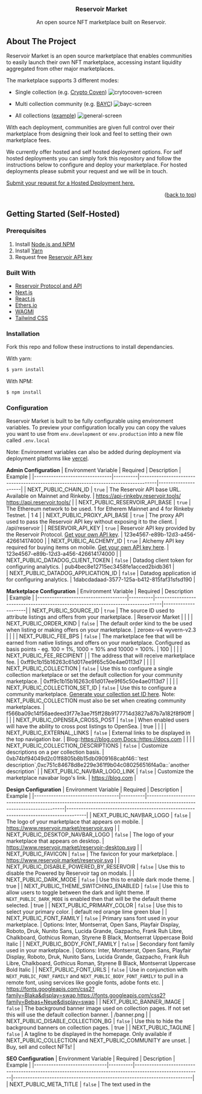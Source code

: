 <h3 align="center">Reservoir Market</h3>
  <p align="center">
An open source NFT marketplace built on Reservoir.

<!-- ABOUT THE PROJECT -->
## About The Project


Reservoir Market is an open source marketplace that enables communities to easily launch their own NFT marketplace, accessing instant liquidity aggregated from other major marketplaces.

The marketplace supports 3 different modes:

-   Single collection (e.g.  [Crypto Coven](https://cryptocoven.reservoir.market/))
![crytocoven-screen](https://user-images.githubusercontent.com/96800113/170140995-6bf22f44-0887-4f50-93d8-cda0dc51bf7d.png)

-   Multi collection community (e.g.  [BAYC](https://bayc.reservoir.market/))
![bayc-screen](https://user-images.githubusercontent.com/96800113/170141023-3ec88b7d-bbab-43b8-a0e4-8792c5235057.png)

-   All collections ([example](https://www.reservoir.market/))
![general-screen](https://user-images.githubusercontent.com/96800113/170141225-422ec020-86ba-41b0-ba12-085e9617eaf8.png)

  
With each deployment, communities are given full control over their marketplace from designing their look and feel to setting their own marketplace fees.

We currently offer hosted and self hosted deployment options. For self hosted deployments you can simply fork this repository and follow the instructions below to configure and deploy your marketplace. For hosted deployments please submit your request and we will be in touch.

[Submit your request for a Hosted Deployment here.](https://forms.gle/o6mbPJb7bwaG22pm6)

<p align="right">(<a href="#top">back to top</a>)</p>



<!-- GETTING STARTED -->
## Getting Started (Self-Hosted)

### Prerequisites
1. Install [Node.js and NPM](https://docs.npmjs.com/downloading-and-installing-node-js-and-npm)
2. Install [Yarn](https://classic.yarnpkg.com/en/docs/install)
3. Request free [Reservoir API key](https://api.reservoir.tools/#/0.%20Auth/postApikeys)

### Built With

* [Reservoir Protocol and API](https://reservoirprotocol.github.io/)
* [Next.js](https://nextjs.org/)
* [React.js](https://reactjs.org/)
* [Ethers.io](https://ethers.io/)
* [WAGMI](https://wagmi.sh/)
* [Tailwind CSS](https://tailwindcss.com/)

### Installation

Fork this repo and follow these instructions to install dependancies.

With yarn:

```bash
$ yarn install
```

With NPM:

```bash
$ npm install
```

### Configuration
Reservoir Market is built to be fully configurable using environment variables. To preview your configuration locally you can copy the values you want to use from  `env.development`  or  `env.production`  into a new file called  `.env.local`

Note: Environment variables can also be added during deployment via deployment platforms like [vercel](https://vercel.com/).

**Admin Configuration**
| Environment Variable           | Required | Description                                                                         | Example              |
|--------------------------------|----------|-------------------------------------------------------------------------------------|---------------------|
| NEXT_PUBLIC_CHAIN_ID           | `true`   | The Reservoir API base URL. Available on Mainnet and Rinkeby.                       | https://api-rinkeby.reservoir.tools/ https://api.reservoir.tools/ |
| NEXT_PUBLIC_RESERVOIR_API_BASE | `true`   | The Ethereum network to be used. 1 for Etherem Mainnet and 4 for Rinkeby Testnet.   | 1 4                                                               |
| NEXT_PUBLIC_PROXY_API_BASE     | `true`   | The proxy API used to pass the Reservoir API key without exposing it to the client. | /api/reservoir                                                    |
| RESERVOIR_API_KEY              | `true`   | Reservoir API key provided by the Reservoir Protocol. [Get your own API key](https://api.reservoir.tools/#/0.%20Auth/postApikeys).         | 123e4567-e89b-12d3-a456-426614174000                              |
| NEXT_PUBLIC_ALCHEMY_ID              | `true`   | Alchemy API key required for buying items on mobile. [Get your own API key here](https://docs.alchemy.com/alchemy/introduction/getting-started#1.create-an-alchemy-key).         | 123e4567-e89b-12d3-a456-426614174000                              |
| NEXT_PUBLIC_DATADOG_CLIENT_TOKEN    | `false`  | Datadog client token for configuring analytics.                               | pub4bec8e12715ec3458fe1acced2bidb361                                  |      
| NEXT_PUBLIC_DATADOG_APPLICATION_ID    | `false`  | Datadog application id for configuring analytics.                               | 1dabcdadaad-3577-125a-b412-815faf31sfsd190                                  |      

**Marketplace Configuration**
| Environment Variable                | Required | Description                                                                     | Example             |
|-------------------------------------|----------|---------------------------------------------------------------------------------|---------------------|
| NEXT_PUBLIC_SOURCE_ID               | `true`   | The source ID used to attribute listings and offers from your marketplace.                                                                                           | Reservoir Market                              |                                                                                                                                |                                                  |
| NEXT_PUBLIC_ORDER_KIND              | `false`  | The default order kind to the be used when listing or making offers on your marketplace.                                                                             | zeroex-v4 wyvern-v2.3                         |                                                                                                                                |                                                  |
| NEXT_PUBLIC_FEE_BPS                 | `false`  | The marketplace fee that will be earned from native listings and offers on your marketplace. Configured as basis points - eg. 100 = 1%, 1000 = 10% and 10000 = 100%. | 100                                           |                                                                                                                                |                                                  |
| NEXT_PUBLIC_FEE_RECIPIENT           |          | The address that will receive marketplace fee.                                                                                                                       | 0xff9c1b15b16263c61d017ee9f65c50e4ae0113d7    |                                                                                                                                |                                                  |
| NEXT_PUBLIC_COLLECTION              | `false`  | Use this to configure a single collection marketplace or set the default collection for your community marketplace.                                                  | 0xff9c1b15b16263c61d017ee9f65c50e4ae0113d7    |                                                                                                                                |                                                  |
| NEXT_PUBLIC_COLLECTION_SET_ID              | `false`  | Use this to configure a community marketplace. [Generate your collection set ID here](https://api.reservoir.tools/#/4.%20NFT%20API/postCollectionssetsV1). Note: NEXT_PUBLIC_COLLECTION must also be set when creating community marketplaces.                                   | f566ba09c14f56aedeed3f77e3ae7f5ff28b9177714d3827a87b7a182f8f90ff        |                                                                                                                                |                                                  |
| NEXT_PUBLIC_OPENSEA_CROSS_POST      | `false`  | When enabled users will have the ability to cross post listings to OpenSea.                                  | true          |                                                                                                                                |                                                  |
| NEXT_PUBLIC_EXTERNAL_LINKS          | `false`  | External links to be displayed in the top navigation bar.                                                                                                           | Blog::https://blog.com,Docs::https://docs.com |                                                                                                                                |                                                  |
| NEXT_PUBLIC_COLLECTION_DESCRIPTIONS | `false`  | Customize descriptions on a per collection basis.                                                                                                                                                                              | 0xb74bf94049d2c01f8805b8b15db0909168cabf46::\`test description\`,0xc751c84678d8e229e361f9b04c080256516f4a0a::\`another description\` |
| NEXT_PUBLIC_NAVBAR_LOGO_LINK | `false`  | Customize the marketplace navabar logo's link.                                                                                                                                     | https://blog.com |

**Design Configuration**
| Environment Variable              | Required | Description                                                                                                              | Example                                                                              |
|-----------------------------------|----------|--------------------------------------------------------------------------------------------------------------------------|--------------------------------------------------------------------------------------|
| NEXT_PUBLIC_NAVBAR_LOGO           | `false`  | The logo of your marketplace that appears on mobile.                                                                      | https://www.reservoir.market/reservoir.svg                                           |
| NEXT_PUBLIC_DESKTOP_NAVBAR_LOGO   | `false`  | The logo of your marketplace that appears on desktop.                                                                     | https://www.reservoir.market/reservoir-desktop.svg                                   |
| NEXT_PUBLIC_FAVICON               | `false`  | The favicon for your marketplace.                                                                                         | https://www.reservoir.market/reservoir.svg                                           |
| NEXT_PUBLIC_DISABLE_POWERED_BY_RESERVOIR               | `false`  | Use this to disable the Powered by Reservoir tag on modals.                                                                                    |
| NEXT_PUBLIC_DARK_MODE             | `false`  | Use this to enable dark mode theme.                                                                                      | true                                                                                 |
| NEXT_PUBLIC_THEME_SWITCHING_ENABLED             | `false`  | Use this to allow users to toggle between the dark and light theme. If `NEXT_PUBLIC_DARK_MODE` is enabled then that will be the default theme selected.                                                                                      | true                                                                                 |
| NEXT_PUBLIC_PRIMARY_COLOR         | `false`  | Use this to select your primary color.                                                                                   | default red orange lime green blue                                                   |
| NEXT_PUBLIC_FONT_FAMILY           | `false`  | Primary sans font used in your marketplace.                                                                              | Options: Inter, Montserrat, Open Sans, Playfair Display, Roboto, Druk, Nunito Sans, Lucida Grande, Gazpacho, Frank Ruh Libre, Chalkboard, Gothicus Roman, Styrene B Black, Montserrat Uppercase Bold Italic |
| NEXT_PUBLIC_BODY_FONT_FAMILY           | `false`  | Secondary font family used in your marketplace.                                                                              | Options: Inter, Montserrat, Open Sans, Playfair Display, Roboto, Druk, Nunito Sans, Lucida Grande, Gazpacho, Frank Ruh Libre, Chalkboard, Gothicus Roman, Styrene B Black, Montserrat Uppercase Bold Italic |
| NEXT_PUBLIC_FONT_URLS           | `false`  | Use in conjunction with `NEXT_PUBLIC_FONT_FAMILY` and `NEXT_PUBLIC_BODY_FONT_FAMILY` to pull in a remote font, using services like google fonts, adobe fonts etc.                                                                               | https://fonts.googleapis.com/css2?family=Blaka&display=swap,https://fonts.googleapis.com/css2?family=Bebas+Neue&display=swap |
| NEXT_PUBLIC_BANNER_IMAGE          | `false`  | The background banner image used on collection pages. If not set this will use the default collection banner.            | /banner.png                                                                          |
| NEXT_PUBLIC_DISABLE_COLLECTION_BG | `false`  | Use this to hide the background banners on collection pages.                                                             | true                                                                                 |
| NEXT_PUBLIC_TAGLINE               | `false`  | A tagline to be displayed in the homepage. Only available if NEXT_PUBLIC_COLLECTION and NEXT_PUBLIC_COMMUNITY are unset. | Buy, sell and collect NFTs!                                                          |

**SEO Configuration**
| Environment Variable         | Required | Description                                                                                             | Example                                                                  |
|------------------------------|----------|---------------------------------------------------------------------------------------------------------|--------------------------------------------------------------------------|
| NEXT_PUBLIC_META_TITLE       | `false`  | The text used in the <title> tag.                                                                       | Reservoir Market \| Open Source NFT Marketplace                          |
| NEXT_PUBLIC_META_DESCRIPTION | `false`  | The text used in the meta description <meta name="description" content={NEXT_PUBLIC_META_DESCRIPTION}/> | Reservoir Market is an open source NFT marketplace built with Reservoir. |
| NEXT_PUBLIC_META_OG_IMAGE    | `false`  | The image used in the meta og images <meta name="twitter:image" content={NEXT_PUBLIC_META_OG_IMAGE}/>.   | https://www.reservoir.market/og.png                                      |


### Run the App

Once you have your setup ready, run:

With yarn:

    $ yarn dev

With npm:

    $ npm run dev

### Deploy with Vercel

This is a Next.js app that can be easily deployed using  [Vercel](https://vercel.com/). For  more information on how to deploy your Github reposistory with Vercel visit their [docs](https://vercel.com/docs/concepts/projects/overview).

<p align="right">(<a href="#top">back to top</a>)</p>


<!-- CONTACT -->
## Contact

Twitter: [@reservoir0x](https://twitter.com/reservoir0x)
Discord: [Reservoir Protocol](https://discord.gg/j5K9fESNwh)
Project Link: [Reservoir Protocol](https://reservoirprotocol.github.io/)

<p align="right">(<a href="#top">back to top</a>)</p>
